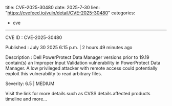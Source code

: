 
title: CVE-2025-30480
date: 2025-7-30
lien: "https://cvefeed.io/vuln/detail/CVE-2025-30480"
categories:
  - cve
---

CVE ID : CVE-2025-30480

Published :  July 30
2025
6:15 p.m. | 2 hours
49 minutes ago

Description : Dell PowerProtect Data Manager
versions prior to 19.19
contain(s) an Improper Input Validation vulnerability in PowerProtect Data Manager. A low privileged attacker with remote access could potentially exploit this vulnerability to read arbitrary files.

Severity: 6.5 | MEDIUM

Visit the link for more details
such as CVSS details
affected products
timeline
and more...
